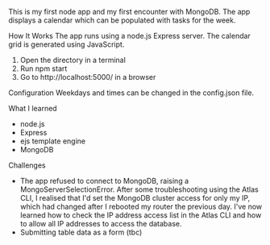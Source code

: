 This is my first node app and my first encounter with MongoDB. The app displays a calendar which can be populated with tasks for the week.

How It Works
The app runs using a node.js Express server. The calendar grid is generated using JavaScript.

1. Open the directory in a terminal
2. Run npm start
3. Go to http://localhost:5000/ in a browser

Configuration
Weekdays and times can be changed in the config.json file.

What I learned
- node.js
- Express
- ejs template engine
- MongoDB

Challenges
- The app refused to connect to MongoDB, raising a MongoServerSelectionError. After some troubleshooting using the Atlas CLI, I realised that I'd set the MongoDB cluster access for only my IP, which had changed after I rebooted my router the previous day. I've now learned how to check the IP address access list in the Atlas CLI and how to allow all IP addresses to access the database.
- Submitting table data as a form (tbc)
